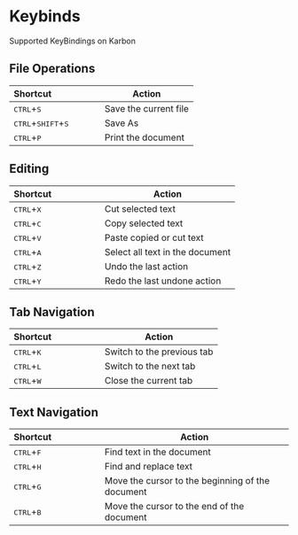 # Keybinds

Supported KeyBindings on Karbon

## File Operations

| Shortcut&emsp;&emsp;&emsp;&emsp;&emsp;        | Action                |
|-----------------------------------------------|-----------------------|
| <kbd>CTRL</kbd>+<kbd>S</kbd>                  | Save the current file |
| <kbd>CTRL</kbd>+<kbd>SHIFT</kbd>+<kbd>S</kbd> | Save As               |
| <kbd>CTRL</kbd>+<kbd>P</kbd>                  | Print the document    |

## Editing

| Shortcut&emsp;&emsp;&emsp;&emsp;&emsp; | Action                          |
|----------------------------------------|---------------------------------|
| <kbd>CTRL</kbd>+<kbd>X</kbd>           | Cut selected text               |
| <kbd>CTRL</kbd>+<kbd>C</kbd>           | Copy selected text              |
| <kbd>CTRL</kbd>+<kbd>V</kbd>           | Paste copied or cut text        |
| <kbd>CTRL</kbd>+<kbd>A</kbd>           | Select all text in the document |
| <kbd>CTRL</kbd>+<kbd>Z</kbd>           | Undo the last action            |
| <kbd>CTRL</kbd>+<kbd>Y</kbd>           | Redo the last undone action     |

## Tab Navigation

| Shortcut&emsp;&emsp;&emsp;&emsp;&emsp; | Action                     |
|----------------------------------------|----------------------------|
| <kbd>CTRL</kbd>+<kbd>K</kbd>           | Switch to the previous tab |
| <kbd>CTRL</kbd>+<kbd>L</kbd>           | Switch to the next tab     |
| <kbd>CTRL</kbd>+<kbd>W</kbd>           | Close the current tab      |

## Text Navigation

| Shortcut&emsp;&emsp;&emsp;&emsp;&emsp; | Action                                           |
|----------------------------------------|--------------------------------------------------|
| <kbd>CTRL</kbd>+<kbd>F</kbd>           | Find text in the document                        |
| <kbd>CTRL</kbd>+<kbd>H</kbd>           | Find and replace text                            |
| <kbd>CTRL</kbd>+<kbd>G</kbd>           | Move the cursor to the beginning of the document |
| <kbd>CTRL</kbd>+<kbd>B</kbd>           | Move the cursor to the end of the document       |
